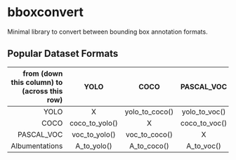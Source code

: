 # bboxconvert
Minimal library to convert between bounding box annotation formats.

## Popular Dataset Formats

| from (down this column)  to (across this row) 	| YOLO           	| COCO           	| PASCAL_VOC    	| Albumentations 	|
|------------------------------------------------:|:---------------:|:---------------:|:--------------: |:---------------:|
| YOLO                                          	| X              	| yolo_to_coco() 	| yolo_to_voc() 	| yolo_to_A      	|
| COCO                                          	| coco_to_yolo() 	| X              	| coco_to_voc() 	| coco_to_A      	|
| PASCAL_VOC                                    	| voc_to_yolo()  	| voc_to_coco()  	| X             	| voc_to_A()     	|
| Albumentations                                	| A_to_yolo()    	| A_to_coco()    	| A_to_voc()    	| X              	|
